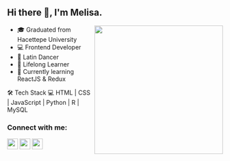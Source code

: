 
## Hi there 👋, I'm Melisa.

<img src="https://media.giphy.com/media/cmCEsJZHYBPels360q/giphy.gif" align="right" width="300" height="300">

- 🎓 Graduated from Hacettepe University
- 💻 Frontend Developer
- 💃 Latin Dancer
- 👀 Lifelong Learner
- 🌱 Currently learning ReactJS & Redux

🛠 Tech Stack 💻 HTML | CSS | JavaScript | Python | R | MySQL

### Connect with me:

[<img  width="25" src="https://unpkg.com/simple-icons@v6/icons/linkedin.svg" />][linkedin]
[<img  width="25" src="https://unpkg.com/simple-icons@v6/icons/instagram.svg" />][instagram]
[<img  width="25" src="https://unpkg.com/simple-icons@v6/icons/medium.svg" />][medium]

[linkedin]: https://www.linkedin.com/in/melisa-deniz
[instagram]: https://www.instagram.com/melisadeniiz
[medium]: https://medium.com/@melisadeniz








